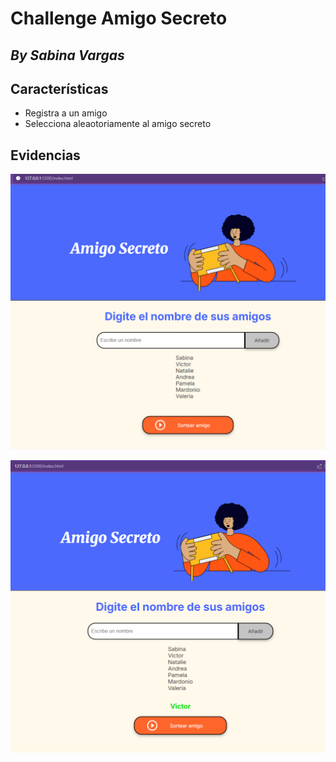 # Challenge Amigo Secreto
## _By Sabina Vargas_
## Características

- Registra a un amigo
- Selecciona aleaotoriamente al amigo secreto

## Evidencias

![Registro de amigo](images/readme-1.png)

![Sorteo de amigo secreto](images/readme-2.png)